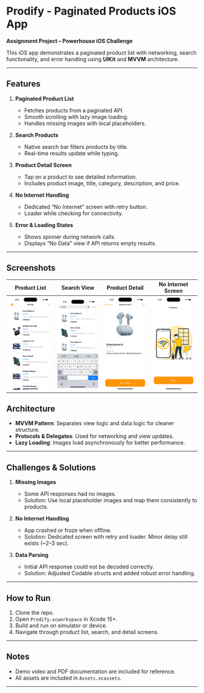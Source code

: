 # Prodify - Paginated Products iOS App

**Assignment Project – Powerhouse iOS Challenge**  

This iOS app demonstrates a paginated product list with networking, search functionality, and error handling using **UIKit** and **MVVM** architecture.  

---

## Features

1. **Paginated Product List**  
   - Fetches products from a paginated API.  
   - Smooth scrolling with lazy image loading.  
   - Handles missing images with local placeholders.  

2. **Search Products**  
   - Native search bar filters products by title.  
   - Real-time results update while typing.  

3. **Product Detail Screen**  
   - Tap on a product to see detailed information.  
   - Includes product image, title, category, description, and price.  

4. **No Internet Handling**  
   - Dedicated “No Internet” screen with retry button.  
   - Loader while checking for connectivity.  

5. **Error & Loading States**  
   - Shows spinner during network calls.  
   - Displays “No Data” view if API returns empty results.  

---

## Screenshots

| Product List | Search View | Product Detail | No Internet Screen |
|--------------|------------|----------------|------------------|
| ![Product List](Screenshots/1.png) | ![Search Products](Screenshots/2.png) | ![Product Detail](Screenshots/3.png) | ![No Internet](Screenshots/4.png) |

## Architecture

- **MVVM Pattern**: Separates view logic and data logic for cleaner structure.  
- **Protocols & Delegates**: Used for networking and view updates.  
- **Lazy Loading**: Images load asynchronously for better performance.  

---

## Challenges & Solutions

1. **Missing Images**  
   - Some API responses had no images.  
   - Solution: Use local placeholder images and map them consistently to products.  

2. **No Internet Handling**  
   - App crashed or froze when offline.  
   - Solution: Dedicated screen with retry and loader. Minor delay still exists (~2–3 sec).  

3. **Data Parsing**  
   - Initial API response could not be decoded correctly.  
   - Solution: Adjusted Codable structs and added robust error handling.  

---

## How to Run

1. Clone the repo.  
2. Open `Prodify.xcworkspace` in Xcode 15+.  
3. Build and run on simulator or device.  
4. Navigate through product list, search, and detail screens.  

---

## Notes

- Demo video and PDF documentation are included for reference.  
- All assets are included in `Assets.xcassets`.  

---

